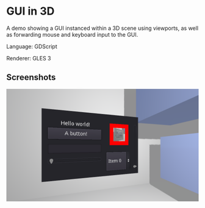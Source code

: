 # GUI in 3D

A demo showing a GUI instanced within a 3D scene using viewports,
as well as forwarding mouse and keyboard input to the GUI.

Language: GDScript

Renderer: GLES 3

## Screenshots

![Screenshot](screenshots/gui.png)
